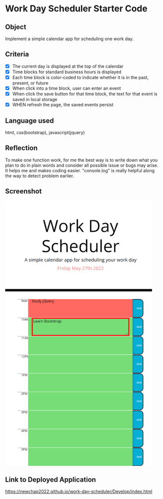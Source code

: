 # Work Day Scheduler Starter Code

## Object 
Implement a simple calendar app for scheduling one work day.

## Criteria
- [x] The current day is displayed at the top of the calendar
- [x] Time blocks for standard business hours is displayed
- [x] Each time block is color-coded to indicate whether it is in the past, present, or future
- [x] When click into a time block, user can enter an event
- [x] When click the save button for that time block, the text for that event is saved in local storage
- [x] WHEN refresh the page, the saved events persist

## Language used
html, css(bootstrap), javascript(jquery)

## Reflection
To make one function work, for me the best way is to write down what you plan to do in plain words and consider all possible issue or bugs may arise. It helps me and makes coding easier. "console.log" is really helpful along the way to detect problem earlier.

## Screenshot
<img src=".\Develop\screenshot.png" alt="start page screenshot" width ="474" height="857"/>

## Link to Deployed Application
 https://newchap2022.github.io/work-day-scheduler/Develop/index.html
